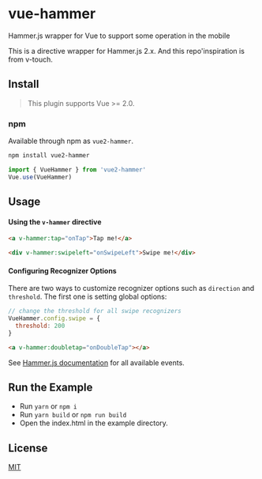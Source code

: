 # vue-hammer

Hammer.js wrapper for Vue to support some operation in the mobile

This is a directive wrapper for Hammer.js 2.x. And this repo'inspiration is from v-touch.

## Install

> This plugin supports Vue >= 2.0.

### npm

Available through npm as `vue2-hammer`.

```bash
npm install vue2-hammer
```

```Javascript
import { VueHammer } from 'vue2-hammer'
Vue.use(VueHammer)
```

## Usage

#### Using the `v-hammer` directive

``` html
<a v-hammer:tap="onTap">Tap me!</a>

<div v-hammer:swipeleft="onSwipeLeft">Swipe me!</div>
```

#### Configuring Recognizer Options

There are two ways to customize recognizer options such as `direction` and `threshold`. The first one is setting global options:

``` js
// change the threshold for all swipe recognizers
VueHammer.config.swipe = {
  threshold: 200
}
```

``` html
<a v-hammer:doubletap="onDoubleTap"></a>
```

See [Hammer.js documentation](http://hammerjs.github.io/getting-started/) for all available events.

## Run the Example

* Run ``` yarn ``` or ``` npm i ```
* Run ``` yarn build ``` or ``` npm run build ```
* Open the index.html in the example directory.

## License

[MIT](http://opensource.org/licenses/MIT)
